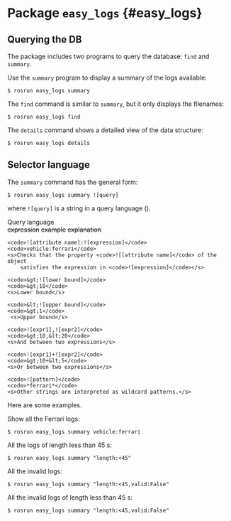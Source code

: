 # Package `easy_logs` {#easy_logs}

<move-here src="#easy_logs-autogenerated"/>

## Querying the DB

The package includes two programs to query the database: `find` and `summary`.

Use the `summary` program to display a summary of the logs available: 

    $ rosrun easy_logs summary

The `find` command is similar to `summary`, but it only displays the filenames:

    $ rosrun easy_logs find

The `details` command shows a detailed view of the data structure:

    $ rosrun easy_logs details


## Selector language

The `summary` command has the general form:

    $ rosrun easy_logs summary ![query]
    
where `![query]` is a string in a query language ([](#tab:queries)).

<col3 figure-id='tab:queries' class='labels-row1'>
    <figcaption>Query language</figcaption>
    <s>expression</s>
    <s>example</s>
    <s>explanation</s>
    
    <code>![attribute name]:![expression]</code> 
    <code>vehicle:ferrari</code> 
    <s>Checks that the property <code>![[attribute name]</code> of the object 
        satisfies the expression in <code>![expression]</code></s>
        
    <code>&gt;![lower bound]</code> 
    <code>&gt;10</code>
    <s>Lower bound</s>
    
    <code>&lt;![upper bound]</code>
    <code>&gt;1</code>
     <s>Upper bound</s>
     
    <code>![expr1],![expr2]</code> 
    <code>&gt;10,&lt;20</code>
    <s>And between two expressions</s>
    
    <code>![expr1]+![expr2]</code> 
    <code>&gt;10+&lt;5</code>
    <s>Or between two expressions</s>
    
    <code>![pattern]</code> 
    <code>*ferrari*</code>
    <s>Other strings are interpreted as wildcard patterns.</s>
</col3>
 
Here are some examples.

Show all the Ferrari logs:

    $ rosrun easy_logs summary vehicle:ferrari

All the logs of length less than 45 s:

<pre><code>&#36; rosrun easy_logs summary "length:&lt;45"</code></pre>

All the invalid logs:

<pre><code>&#36; rosrun easy_logs summary "length:&lt;45,valid:False"</code></pre>

All the invalid logs of length less than 45 s:

<pre><code>&#36; rosrun easy_logs summary "length:&lt;45,valid:False"</code></pre>


